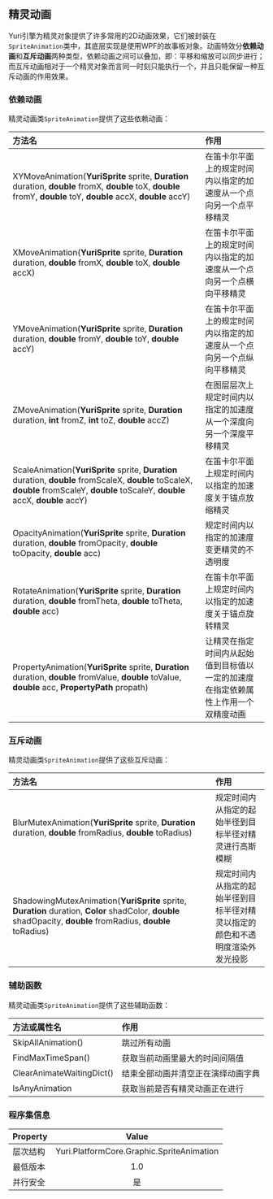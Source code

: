 ﻿## 精灵动画
Yuri引擎为精灵对象提供了许多常用的2D动画效果，它们被封装在`SpriteAnimation`类中，其底层实现是使用WPF的故事板对象。动画特效分**依赖动画**和**互斥动画**两种类型，依赖动画之间可以叠加，即：平移和缩放可以同步进行；而互斥动画相对于一个精灵对象而言同一时刻只能执行一个，并且只能保留一种互斥动画的作用效果。

### 依赖动画
精灵动画类`SpriteAnimation`提供了这些依赖动画：

| 方法名 | 作用 |
| :-------- | :-------- |
| XYMoveAnimation(**YuriSprite** sprite, **Duration** duration, **double** fromX, **double** toX, **double** fromY, **double** toY, **double** accX, **double** accY) | 在笛卡尔平面上的规定时间内以指定的加速度从一个点向另一个点平移精灵 |
| XMoveAnimation(**YuriSprite** sprite, **Duration** duration, **double** fromX, **double** toX, **double** accX) | 在笛卡尔平面上的规定时间内以指定的加速度从一个点向另一个点横向平移精灵 |
| YMoveAnimation(**YuriSprite** sprite, **Duration** duration, **double** fromY, **double** toY, **double** accY) | 在笛卡尔平面上的规定时间内以指定的加速度从一个点向另一个点纵向平移精灵 |
| ZMoveAnimation(**YuriSprite** sprite, **Duration** duration, **int** fromZ, **int** toZ, **double** accZ) | 在图层层次上规定时间内以指定的加速度从一个深度向另一个深度平移精灵 |
| ScaleAnimation(**YuriSprite** sprite, **Duration** duration, **double** fromScaleX, **double** toScaleX, **double** fromScaleY, **double** toScaleY, **double** accX, **double** accY) | 在笛卡尔平面上规定时间内以指定的加速度关于锚点放缩精灵 |
| OpacityAnimation(**YuriSprite** sprite, **Duration** duration, **double** fromOpacity, **double** toOpacity, **double** acc) | 规定时间内以指定的加速度变更精灵的不透明度 |
| RotateAnimation(**YuriSprite** sprite, **Duration** duration, **double** fromTheta, **double** toTheta, **double** acc) | 在笛卡尔平面上规定时间内以指定的加速度关于锚点旋转精灵 |
| PropertyAnimation(**YuriSprite** sprite, **Duration** duration, **double** fromValue, **double** toValue, **double** acc, **PropertyPath** propath) | 让精灵在指定时间内从起始值到目标值以一定的加速度在指定依赖属性上作用一个双精度动画 |

### 互斥动画
精灵动画类`SpriteAnimation`提供了这些互斥动画：

| 方法名 | 作用 |
| :-------- | :-------- |
| BlurMutexAnimation(**YuriSprite** sprite, **Duration** duration, **double** fromRadius, **double** toRadius) | 规定时间内从指定的起始半径到目标半径对精灵进行高斯模糊 |
| ShadowingMutexAnimation(**YuriSprite** sprite, **Duration** duration, **Color** shadColor, **double** shadOpacity, **double** fromRadius, **double** toRadius) | 规定时间内从指定的起始半径到目标半径对精灵以指定的颜色和不透明度渲染外发光投影 |

### 辅助函数
精灵动画类`SpriteAnimation`提供了这些辅助函数：

| 方法或属性名 | 作用 |
| :-------- | :-------- |
| SkipAllAnimation() | 跳过所有动画 |
| FindMaxTimeSpan() | 获取当前动画里最大的时间间隔值 |
| ClearAnimateWaitingDict() | 结束全部动画并清空正在演绎动画字典 |
| IsAnyAnimation | 获取当前是否有精灵动画正在进行 |

### 程序集信息
| Property | Value |
| :-------- | :--------: |
| 层次结构 | Yuri.PlatformCore.Graphic.SpriteAnimation |
| 最低版本 | 1.0 |
| 并行安全 | 是 |
